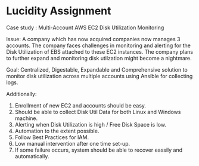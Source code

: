 # Lucidity Assignment
Case study : Multi-Account AWS EC2 Disk Utilization Monitoring

Issue: A company which has now acquired companies now manages 3 accounts. The company faces challenges in monitoring and alerting for the Disk Utilization of EBS attached to these EC2 instances. The company plans to further expand and monitoring disk utilzation might become a nightmare.

Goal: Centralized, Digestable, Expandable and Comprehensive solution to monitor disk utilization across multiple accounts using Ansible for collecting logs.

Additionally: 
1. Enrollment of new EC2 and accounts should be easy.
2. Should be able to collect Disk Util Data for both Linux and Windows machine.
3. Alerting when Disk Utilization is high / Free Disk Space is low.
4. Automation to the extent possible.
5. Follow Best Practices for IAM.
6. Low manual intervention after one time set-up.
7. If some failure occurs, system should be able to recover eassily and automatically. 